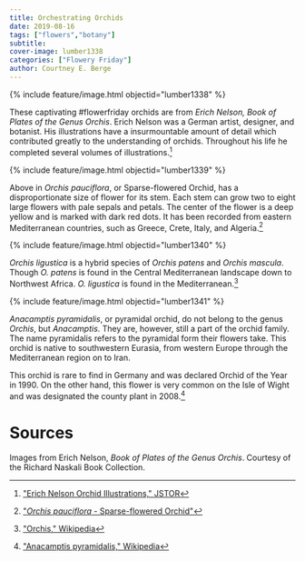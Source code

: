 ```yaml
---
title: Orchestrating Orchids
date: 2019-08-16
tags: ["flowers","botany"]
subtitle: 
cover-image: lumber1338
categories: ["Flowery Friday"]
author: Courtney E. Berge
---
```


{% include feature/image.html objectid="lumber1338" %}

These captivating #flowerfriday orchids are from *Erich Nelson, Book of Plates of the Genus Orchis*. Erich Nelson was a German artist, designer, and botanist. His illustrations have a insurmountable amount of detail which contributed greatly to the understanding of orchids. Throughout his life he completed several volumes of illustrations.[^1]

{% include feature/image.html objectid="lumber1339" %}

Above in *Orchis pauciflora*, or Sparse-flowered Orchid, has a disproportionate size of flower for its stem. Each stem can grow two to eight large flowers with pale sepals and petals. The center of the flower is a deep yellow and is marked with dark red dots. It has been recorded from eastern Mediterranean countries, such as Greece, Crete, Italy, and Algeria.[^2]

{% include feature/image.html objectid="lumber1340" %}

*Orchis ligustica* is a hybrid species of *Orchis patens* and *Orchis mascula*. Though *O. patens* is found in the Central Mediterranean landscape down to Northwest Africa. *O. ligustica* is found in the Mediterranean.[^3]

{% include feature/image.html objectid="lumber1341" %}

*Anacamptis pyramidalis*, or pyramidal orchid, do not belong to the genus *Orchis*, but *Anacamptis*. They are, however, still a part of the orchid family. The name pyramidalis refers to the pyramidal form their flowers take. This orchid is native to southwestern Eurasia, from western Europe through the Mediterranean region on to Iran. 

This orchid is rare to find in Germany and was declared Orchid of the Year in 1990. On the other hand, this flower is very common on the Isle of Wight and was designated the county plant in 2008.[^4]

# Sources

Images from Erich Nelson, *Book of Plates of the Genus Orchis*. Courtesy of the Richard Naskali Book Collection.

[^1]: ["Erich Nelson Orchid Illustrations," JSTOR](https://plants.jstor.org/collection/ENEL)

[^2]: ["*Orchis pauciflora* - Sparse-flowered Orchid"](https://www.first-nature.com/flowers/orchis-pauciflora.php)

[^3]: ["Orchis," Wikipedia](https://en.wikipedia.org/wiki/Orchis)

[^4]: ["Anacamptis pyramidalis," Wikipedia](https://en.wikipedia.org/wiki/Anacamptis_pyramidalis)
